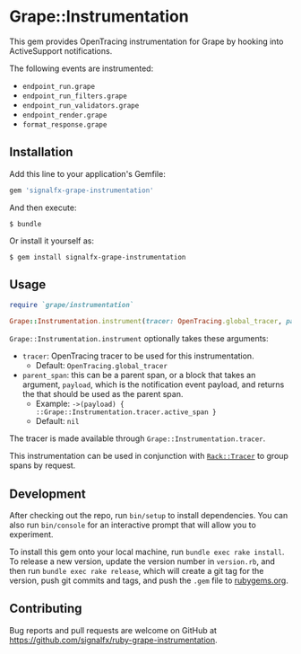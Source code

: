 # Grape::Instrumentation

This gem provides OpenTracing instrumentation for Grape by hooking into ActiveSupport notifications.

The following events are instrumented:
- `endpoint_run.grape`
- `endpoint_run_filters.grape`
- `endpoint_run_validators.grape`
- `endpoint_render.grape`
- `format_response.grape`

## Installation

Add this line to your application's Gemfile:

```ruby
gem 'signalfx-grape-instrumentation'
```

And then execute:

    $ bundle

Or install it yourself as:

    $ gem install signalfx-grape-instrumentation

## Usage

```ruby
require `grape/instrumentation`

Grape::Instrumentation.instrument(tracer: OpenTracing.global_tracer, parent_span: ->(payload) { some_parent_span })
```

`Grape::Instrumentation.instrument` optionally takes these arguments:
- `tracer`: OpenTracing tracer to be used for this instrumentation.
  - Default: `OpenTracing.global_tracer`
- `parent_span`: this can be a parent span, or a block that takes an argument,
  `payload`, which is the notification event payload, and returns the that
  should be used as the parent span.
  - Example: `->(payload) { ::Grape::Instrumentation.tracer.active_span }`
  - Default: `nil`

The tracer is made available through `Grape::Instrumentation.tracer`.

This instrumentation can be used in conjunction with [`Rack::Tracer`](https://github.com/signalfx/ruby-rack-tracer) to group spans by request.

## Development

After checking out the repo, run `bin/setup` to install dependencies. You can also run `bin/console` for an interactive prompt that will allow you to experiment.

To install this gem onto your local machine, run `bundle exec rake install`. To release a new version, update the version number in `version.rb`, and then run `bundle exec rake release`, which will create a git tag for the version, push git commits and tags, and push the `.gem` file to [rubygems.org](https://rubygems.org).

## Contributing

Bug reports and pull requests are welcome on GitHub at https://github.com/signalfx/ruby-grape-instrumentation.
